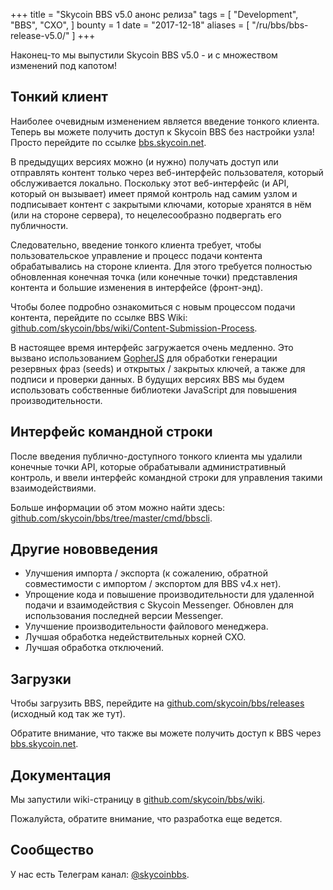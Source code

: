 +++
title = "Skycoin BBS v5.0 анонс релиза"
tags = [
    "Development",
    "BBS",
    "CXO",
]
bounty = 1
date = "2017-12-18"
aliases = [
	"/ru/bbs/bbs-release-v5.0/"
]
+++

Наконец-то мы выпустили Skycoin BBS v5.0 - и с множеством изменений под капотом!

## Тонкий клиент

Наиболее очевидным изменением является введение тонкого клиента. Теперь вы можете получить доступ к Skycoin BBS без настройки узла! Просто перейдите по ссылке [bbs.skycoin.net](http://bbs.skycoin.net).

В предыдущих версиях можно (и нужно) получать доступ или отправлять контент только через веб-интерфейс пользователя, который обслуживается локально. Поскольку этот веб-интерфейс (и API, который он вызывает) имеет прямой контроль над самим узлом и подписывает контент с закрытыми ключами, которые хранятся в нём (или на стороне сервера), то нецелесообразно подвергать его публичности.

Следовательно, введение тонкого клиента требует, чтобы пользовательское управление и процесс подачи контента обрабатывались на стороне клиента. Для этого требуется полностью обновленная конечная точка (или конечные точки) представления контента и большие изменения в интерфейсе (фронт-энд).

Чтобы более подробно ознакомиться с новым процессом подачи контента, перейдите по ссылке BBS Wiki: [github.com/skycoin/bbs/wiki/Content-Submission-Process](https://github.com/skycoin/bbs/wiki/Content-Submission-Process).

В настоящее время интерфейс загружается очень медленно. Это вызвано использованием [GopherJS](https://github.com/gopherjs) для обработки генерации резервных фраз (seeds) и открытых / закрытых ключей, а также для подписи и проверки данных. В будущих версиях BBS мы будем использовать собственные библиотеки JavaScript для повышения производительности.

## Интерфейс командной строки

После введения публично-доступного тонкого клиента мы удалили конечные точки API, которые обрабатывали административный контроль, и ввели интерфейс командной строки для управления такими взаимодействиями.

Больше информации об этом можно найти здесь: [github.com/skycoin/bbs/tree/master/cmd/bbscli](https://github.com/skycoin/bbs/tree/master/cmd/bbscli).

## Другие нововведения

* Улучшения импорта / экспорта (к сожалению, обратной совместимости с импортом / экспортом для BBS v4.x нет).
* Упрощение кода и повышение производительности для удаленной подачи и взаимодействия с Skycoin Messenger. Обновлен для использования последней версии Messenger.
* Улучшение производительности файлового менеджера.
* Лучшая обработка недействительных корней CXO.
* Лучшая обработка отключений.

## Загрузки

Чтобы загрузить BBS, перейдите на [github.com/skycoin/bbs/releases](https://github.com/skycoin/bbs/releases) (исходный код так же тут).

Обратите внимание, что также вы можете получить доступ к BBS через [bbs.skycoin.net](http://bbs.skycoin.net).

## Документация

Мы запустили wiki-страницу в [github.com/skycoin/bbs/wiki](https://github.com/skycoin/bbs/wiki).

Пожалуйста, обратите внимание, что разработка еще ведется.

## Сообщество

У нас есть Телеграм канал: [@skycoinbbs](https://t.me/skycoinbbs).
